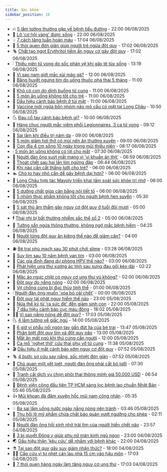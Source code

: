 ```yaml
---
title: Sức khỏe
sidebar_position: 10
---
```


<!-- vnexpress-suc-khoe:START -->
- 🔥 [5 lầm tưởng thường gặp về bệnh tiểu đường](https://vnexpress.net/5-lam-tuong-thuong-gap-ve-benh-tieu-duong-4922901.html) - 22:00 06/08/2025
- 🥰 [Lỡ &#39;cơ hội vàng&#39; được sống](https://vnexpress.net/lo-co-hoi-vang-duoc-song-4922241.html) - 22:00 06/08/2025
- 💡 [7 cách tăng tuần hoàn máu](https://vnexpress.net/7-cach-tang-tuan-hoan-mau-4922530.html) - 17:04 06/08/2025
- 🤗 [5 thói quen đơn giản giúp người trẻ ngừa đột quỵ](https://vnexpress.net/5-thoi-quen-don-gian-giup-nguoi-tre-ngua-dot-quy-4922926.html) - 17:02 06/08/2025
- 🪜 [Chất tạo ngọt Erythritol tiềm ẩn nguy cơ gây đột quỵ](https://vnexpress.net/chat-tao-ngot-erythritol-tiem-an-nguy-co-gay-dot-quy-4922566.html) - 17:02 06/08/2025
- 🕯 [Thiếu niên tử vong do sốc phản vệ khi gây tê tủy sống](https://vnexpress.net/thieu-nien-tu-vong-do-soc-phan-ve-khi-gay-te-tuy-song-4923645.html) - 13:19 06/08/2025
- 🤭 [Vì sao nam giới mắc sùi mào gà?](https://vnexpress.net/vi-sao-nam-gioi-mac-sui-mao-ga-4923559.html) - 12:00 06/08/2025
- 👀 [Băng huyết ngưng tim do uống thuốc phá thai 5 tháng](https://vnexpress.net/bang-huyet-ngung-tim-do-uong-thuoc-pha-thai-5-thang-4923422.html) - 11:00 06/08/2025
- 🌋 [Khó có con do dính buồng tử cung](https://vnexpress.net/kho-co-con-do-dinh-buong-tu-cung-4923550.html) - 11:00 06/08/2025
- 🫶 [5 món ăn uống không tốt cho trẻ](https://vnexpress.net/5-mon-an-uong-khong-tot-cho-tre-4923483.html) - 11:00 06/08/2025
- 🦆 [Dấu hiệu cảnh báo bệnh ở túi mật](https://vnexpress.net/dau-hieu-canh-bao-benh-o-tui-mat-4923247.html) - 11:00 06/08/2025
- 🚀 [Vaccine mới ngừa bốn nhóm não mô cầu có mặt tại Long Châu](https://vnexpress.net/vaccine-moi-ngua-bon-nhom-nao-mo-cau-co-mat-tai-long-chau-4923596.html) - 10:50 06/08/2025
- 🌜 [Đau cổ tay cảnh báo bệnh gì?](https://vnexpress.net/dau-co-tay-canh-bao-benh-gi-4923566.html) - 10:00 06/08/2025
- 🧰 [Hàng chục người mắc viêm phổi Legionnaires, 3 ca tử vong](https://vnexpress.net/hang-chuc-nguoi-mac-viem-phoi-legionnaires-3-ca-tu-vong-4923442.html) - 09:12 06/08/2025
- 💫 [Sai lầm khi điều trị nám da](https://vnexpress.net/sai-lam-khi-dieu-tri-nam-da-4923536.html) - 09:00 06/08/2025
- 🌝 [5 món giảm hơi thở có mùi nên ăn thường xuyên](https://vnexpress.net/5-mon-giam-hoi-tho-co-mui-nen-an-thuong-xuyen-4923388.html) - 09:00 06/08/2025
- 🗽 [Con đỉa 4 cm sống 10 ngày trong mũi thiếu niên](https://vnexpress.net/con-dia-4-cm-song-10-ngay-trong-mui-thieu-nien-4923451.html) - 08:17 06/08/2025
- 🕯 [5 món ăn uống không có lợi cho mắt](https://vnexpress.net/5-mon-an-uong-khong-co-loi-cho-mat-4923280.html) - 07:30 06/08/2025
- 🦅 [Người đàn ông suýt mất mạng vì &#39;vi khuẩn ăn thịt&#39;](https://vnexpress.net/nguoi-dan-ong-suyt-mat-mang-vi-vi-khuan-an-thit-4923371.html) - 06:59 06/08/2025
- 🦆 [Thoát chết sau hai lần tim ngừng đập](https://vnexpress.net/thoat-chet-sau-hai-lan-tim-ngung-dap-4923222.html) - 06:44 06/08/2025
- 🎊 [Khi nào cần cắt thắng lưỡi cho trẻ?](https://vnexpress.net/khi-nao-can-cat-thang-luoi-cho-tre-4923390.html) - 06:00 06/08/2025
- 🏊 [Chó to hay nhỏ cắn dễ gây bệnh dại hơn?](https://vnexpress.net/cho-to-hay-nho-can-de-gay-benh-dai-hon-4923380.html) - 06:00 06/08/2025
- 📝 [Long Châu hợp tác Mayoly triển khai tầm soát sức khỏe trí nhớ](https://vnexpress.net/long-chau-hop-tac-mayoly-trien-khai-tam-soat-suc-khoe-tri-nho-4923375.html) - 06:00 06/08/2025
- 💯 [5 dưỡng chất giúp cân bằng nội tiết tố](https://vnexpress.net/5-duong-chat-giup-can-bang-noi-tiet-to-4923271.html) - 06:00 06/08/2025
- 🌊 [5 nhóm thực phẩm không tốt cho người bệnh hen suyễn](https://vnexpress.net/5-nhom-thuc-pham-khong-tot-cho-nguoi-benh-hen-suyen-4923349.html) - 05:30 06/08/2025
- 🚀 [5 sát thủ âm thầm gây nguy cơ đột quỵ ở tuổi đôi mươi](https://vnexpress.net/5-sat-thu-am-tham-gay-nguy-co-dot-quy-o-tuoi-doi-muoi-4922923.html) - 05:00 06/08/2025
- 🕴 [Thai nhi bị bất thường nhiễm sắc thể số 2](https://vnexpress.net/thai-nhi-bi-bat-thuong-nhiem-sac-the-so-2-4923193.html) - 05:00 06/08/2025
- 🗽 [Tưởng sẩn ngứa thông thường, không ngờ mắc bệnh hiếm](https://vnexpress.net/tuong-san-ngua-thong-thuong-khong-ngo-mac-benh-hiem-4923244.html) - 04:25 06/08/2025
- 🎡 [Người từng đột quỵ ăn kiêng thế nào để giảm cân?](https://vnexpress.net/nguoi-tung-dot-quy-an-kieng-the-nao-de-giam-can-4923202.html) - 04:00 06/08/2025
- ⛽️ [Bé trai phù mạch sau 30 phút chơi slime](https://vnexpress.net/be-trai-phu-mach-sau-30-phut-choi-slime-4923218.html) - 03:28 06/08/2025
- 🦆 [Suy tim sau 10 năm bệnh van tim](https://vnexpress.net/suy-tim-sau-10-nam-benh-van-tim-4923262.html) - 03:00 06/08/2025
- 🤩 [Các gia đình đang dự phòng HPV thế nào?](https://vnexpress.net/cac-gia-dinh-dang-du-phong-hpv-the-nao-4923230.html) - 03:00 06/08/2025
- 🦒 [Phát hiện ung thư xương ác tính sau sưng đau gối kéo dài](https://vnexpress.net/phat-hien-ung-thu-xuong-ac-tinh-sau-sung-dau-goi-keo-dai-4923048.html) - 02:22 06/08/2025
- 💫 [Mặc áo ngực chật có nguy cơ ung thư vú không?](https://vnexpress.net/mac-ao-nguc-chat-co-nguy-co-ung-thu-vu-khong-4923216.html) - 02:00 06/08/2025
- 🐘 [Đột quỵ do nắng nóng](https://vnexpress.net/dot-quy-do-nang-nong-4923188.html) - 02:00 06/08/2025
- 🚀 [Vợ chồng cùng bị đục thủy tinh thể](https://vnexpress.net/vo-chong-cung-bi-duc-thuy-tinh-the-4923067.html) - 01:00 06/08/2025
- 🕯 [Người đàn ông muốn &#39;xóa bỏ cái chết&#39;](https://vnexpress.net/nguoi-dan-ong-muon-xoa-bo-cai-chet-4922825.html) - 00:00 06/08/2025
- 🦏 [Đột quỵ tái phát nguy hiểm thế nào](https://vnexpress.net/dot-quy-tai-phat-nguy-hiem-the-nao-4922064.html) - 23:00 05/08/2025
- 🦄 [Nửa thế kỷ từ &#39;ra sức đẻ&#39; đến giảm sinh con](https://vnexpress.net/nua-the-ky-thay-doi-quan-niem-sinh-de-o-viet-nam-4916036.html) - 22:00 05/08/2025
- 🦒 [7 dấu hiệu cảnh báo cục máu đông](https://vnexpress.net/7-dau-hieu-canh-bao-cuc-mau-dong-4922426.html) - 18:02 05/08/2025
- 👨‍🏫 [Vì sao nắng nóng dễ đột quỵ?](https://vnexpress.net/vi-sao-nang-nong-de-dot-quy-4922639.html) - 17:03 05/08/2025
- 🌜 [4 lầm tưởng về giấc ngủ](https://vnexpress.net/4-lam-tuong-ve-giac-ngu-4922424.html) - 14:00 05/08/2025
- 🚀 [6 giờ vi phẫu nối ngón tay gần đứt lìa của bé trai](https://vnexpress.net/6-gio-vi-phau-noi-ngon-tay-gan-dut-lia-cua-be-trai-4923056.html) - 13:47 05/08/2025
- 💃 [Phân biệt đột quỵ tim và đột quỵ não](https://vnexpress.net/phan-biet-dot-quy-tim-va-dot-quy-nao-4922648.html) - 13:00 05/08/2025
- 💯 [Mất ăn mất ngủ khi thú cưng cắn người](https://vnexpress.net/mat-an-mat-ngu-khi-thu-cung-can-nguoi-4923077.html) - 12:00 05/08/2025
- 🤔 [Ca mổ &#39;nghẹt thở&#39; cứu thai phụ vỡ tử cung](https://vnexpress.net/ca-mo-nghet-tho-cuu-thai-phu-vo-tu-cung-4923044.html) - 11:38 05/08/2025
- 🎬 [Dấu hiệu ở mắt cảnh báo sớm nguy cơ đột quỵ](https://vnexpress.net/canh-bao-som-nguy-co-dot-quy-tu-nhung-dau-hieu-o-mat-4922772.html) - 07:52 05/08/2025
- 🪜 [4 bước sơ cứu say nắng, sốc nhiệt đơn giản](https://vnexpress.net/4-buoc-so-cuu-say-nang-soc-nhiet-don-gian-4922919.html) - 07:52 05/08/2025
- 🦣 [Chủ quan một vết loét, người đàn ông phải cắt bỏ lưỡi](https://vnexpress.net/chu-quan-mot-vet-loet-nguoi-dan-ong-phai-cat-bo-luoi-4922749.html) - 07:30 05/08/2025
- 🧐 [Tranh cãi dịch vụ chọn phôi thai thông minh giá 50.000 USD](https://vnexpress.net/tranh-cai-dich-vu-chon-phoi-thai-thong-minh-gia-50-000-usd-4922906.html) - 06:54 05/08/2025
- 🤡 [Bệnh viện công đầu tiên TP HCM sàng lọc bệnh lao chuẩn Nhật Bản](https://vnexpress.net/benh-vien-cong-dau-tien-tp-hcm-sang-loc-benh-lao-chuan-nhat-ban-4922884.html) - 05:46 05/08/2025
- 👍 [Mũi khoan đá đâm xuyên hốc mũi nam công nhân](https://vnexpress.net/mui-khoan-da-dam-xuyen-hoc-mui-nam-cong-nhan-4922911.html) - 05:35 05/08/2025
- 💡 [Ba sai lầm uống nước ngày nắng nóng nên tránh](https://vnexpress.net/ba-sai-lam-uong-nuoc-ngay-nang-nong-nen-tranh-4922739.html) - 03:46 05/08/2025
- 💯 [Thu hồi lô mỹ phẩm chứa chất bảo quản vượt ngưỡng cho phép](https://vnexpress.net/thu-hoi-lo-my-pham-chua-chat-bao-quan-vuot-nguong-cho-phep-4922708.html) - 02:11 05/08/2025
- 🧠 [Người đàn ông hồi sinh nhờ trái tim của người hiến chết não](https://vnexpress.net/nguoi-dan-ong-hoi-sinh-nho-trai-tim-cua-nguoi-hien-chet-nao-4922668.html) - 23:57 04/08/2025
- 🎡 [3 bí quyết Đông y giúp phụ nữ mãn kinh ngủ ngon](https://vnexpress.net/3-bi-quyet-dong-y-giup-phu-nu-man-kinh-ngu-ngon-4921035.html) - 23:00 04/08/2025
- 🌏 [Dấu hiệu thận &#39;kêu cứu&#39; dễ nhầm với bệnh khác](https://vnexpress.net/dau-hieu-than-keu-cuu-de-nham-voi-benh-khac-4922298.html) - 22:00 04/08/2025
- ⚗️ [Tại sao đột quỵ gây suy giảm nhận thức?](https://vnexpress.net/tai-sao-dot-quy-gay-suy-giam-nhan-thuc-4922127.html) - 18:00 04/08/2025
- 👨‍🏫 [Cấp cứu vì tự nhét cán lau nhà 15 cm vào hậu môn](https://vnexpress.net/cap-cuu-vi-tu-nhet-can-lau-nha-15-cm-vao-hau-mon-4922658.html) - 17:03 04/08/2025
- 🤖 [7 thói quen hàng ngày làm tăng nguy cơ ung thư](https://vnexpress.net/7-thoi-quen-hang-ngay-lam-tang-nguy-co-ung-thu-4921427.html) - 17:03 04/08/2025<!-- vnexpress-suc-khoe:END -->
